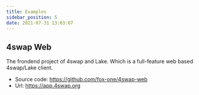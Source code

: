```yaml
---
title: Examples
sidebar_position: 5
date: 2021-07-31 13:03:07
---
```


## 4swap Web

The frondend project of 4swap and Lake. Which is a full-feature web based 4swap/Lake client.

- Source code: https://github.com/fox-one/4swap-web
- Url: https://app.4swap.org

